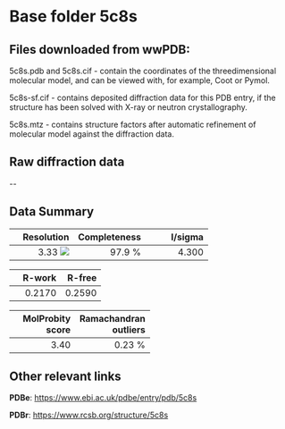 # Base folder 5c8s

## Files downloaded from wwPDB:

5c8s.pdb and 5c8s.cif - contain the coordinates of the threedimensional molecular model, and can be viewed with, for example, Coot or Pymol.

5c8s-sf.cif - contains deposited diffraction data for this PDB entry, if the structure has been solved with X-ray or neutron crystallography.

5c8s.mtz - contains structure factors after automatic refinement of molecular model against the diffraction data.

## Raw diffraction data

--<br> 

## Data Summary
|   | Resolution | Completeness| I/sigma |
|---|-------------:|----------------:|--------------:|
|   |3.33 ![](https://github.com/thorn-lab/coronavirus_structural_task_force/blob/master/outreach/ang.svg)|97.9  %|<img width=50/>4.300|

|   | **R-work**| **R-free**   
|---|-------------:|----------------:|           
||0.2170|0.2590|

|   |**MolProbity<br>score**| **Ramachandran<br>outliers** 
|---|-------------:|----------------:|
||3.40|0.23 %|

## Other relevant links 
**PDBe**:  https://www.ebi.ac.uk/pdbe/entry/pdb/5c8s
 
**PDBr**: https://www.rcsb.org/structure/5c8s 

